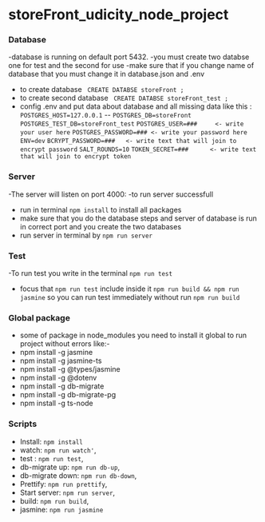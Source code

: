 # storeFront_udicity_node_project
### Database 
-database is running on default port 5432.
-you must create two databse one for test and the second for use
-make sure that if you change name of database that you must change it in database.json and .env
* to create database        ``` CREATE DATABSE storeFront ;```
* to create second database ``` CREATE DATABSE storeFront_test ;```
* config .env and put data about database and all missing data like this :
    ```POSTGRES_HOST=127.0.0.1``` --
    ```POSTGRES_DB=storeFront```
    ```POSTGRES_TEST_DB=storeFront_test```
    ```POSTGRES_USER=###     <- write your user here```
    ```POSTGRES_PASSWORD=### <- write your password here```
    ```ENV=dev```
    ```BCRYPT_PASSWORD=###   <- write text that will join to encrypt password```
    ```SALT_ROUNDS=10```
    ```TOKEN_SECRET=###      <- write text that will join to encrypt token```
    
### Server
-The server will listen on port 4000:
-to run server successfull
* run in terminal ```npm install``` to install all packages
* make sure that you do the database steps and server of database is run in correct port and you create the two databases
* run server in terminal by ```npm run server```

### Test
-To run test you write in the terminal ```npm run test``` 
* focus that ```npm run test``` include inside it ```npm run build && npm run jasmine``` so you can run test immediately without run ```npm run build``` 

### Global package
- some of package in node_modules you need to install it global to run project without errors like:-
- npm install -g jasmine
- npm install -g jasmine-ts
- npm install -g @types/jasmine
- npm install -g @dotenv
- npm install -g db-migrate
- npm install -g db-migrate-pg
- npm install -g ts-node

### Scripts
- Install:            ```npm install```
- watch:              ```npm run watch'```,
- test :              ```npm run test```,
- db-migrate up:      ```npm run db-up```,
- db-migrate down:    ```npm run db-down```,
- Prettify:           ```npm run prettify```,
- Start server:       ```npm run server```,
- build:              ```npm run build```,
- jasmine:            ```npm run jasmine```

